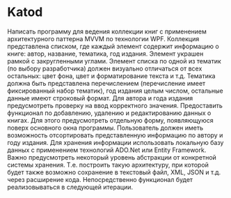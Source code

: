 # Katod
Написать программу для ведения коллекции книг с применением архитектурного паттерна
MVVM по технологии WPF.
Коллекция представлена списком, где каждый элемент содержит информацию о книге: автор,
название, тематика, год издания. Элемент украшен рамкой с закругленными углами. Элемент
списка по одной из тематик (по выбору разработчика) должен визуально отличаться от всех
остальных: цвет фона, цвет и форматирование текста и т.д.
Тематика должна быть представлена перечислением (перечисление имеет фиксированный
набор тематик), год издания целым числом, остальные данные имеют строковый формат. Для
автора и года издания предусмотреть проверку на ввод корректного значения.
Предоставить функционал по добавлению, удалению и редактированию данных о книгах. Для
этого предусмотреть отдельную форму, появляющуюся поверх основного окна программы.
Пользователь должен иметь возможность отсортировать представленную информацию по
автору и году издания.
Для хранения информации использовать локальную базу данных с применением технологий
ADO.Net или Entity Framework. Важно предусмотреть некоторый уровень абстракции от
конкретной системы хранения. Т.е. построить такую архитектуру, при которой будет также
возможно сохранение в текстовый файл, XML, JSON и т.д. через расширение кода.
Непосредственно функционал будет реализовываться в следующей итерации.

